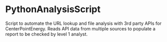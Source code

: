 # PythonAnalysisScript
Script to automate the URL lookup and file analysis with 3rd party APIs for CenterPointEnergy. Reads API data from multiple sources to populate a report to be checked by level 1 analyst.

